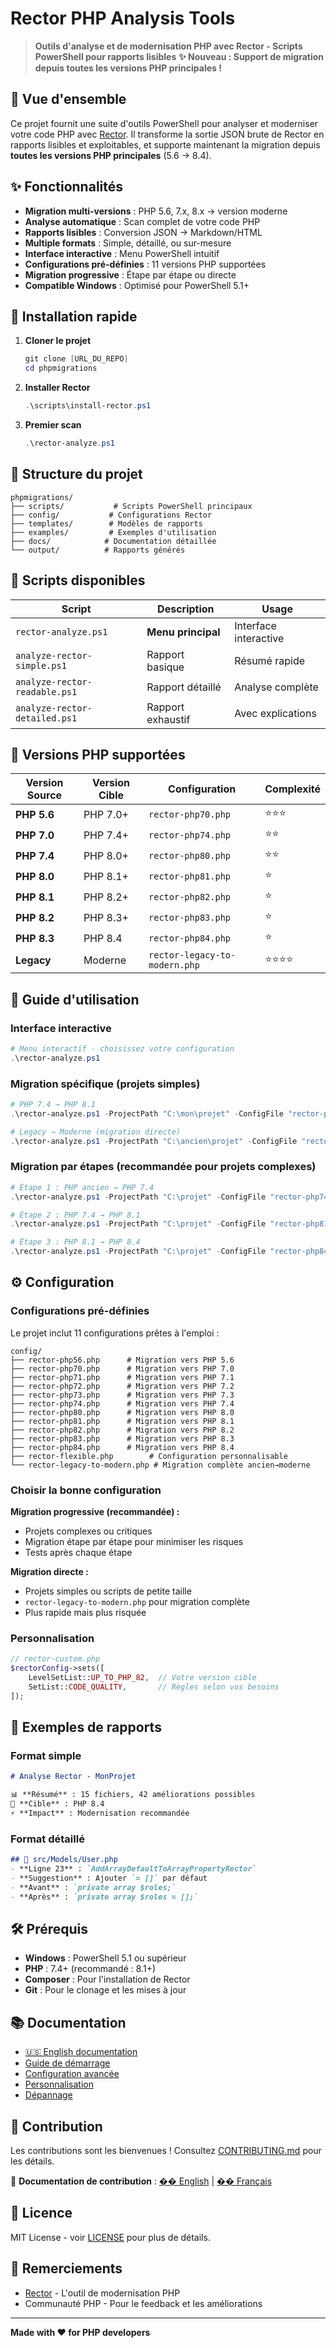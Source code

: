 # Rector PHP Analysis Tools

> **Outils d'analyse et de modernisation PHP avec Rector - Scripts PowerShell pour rapports lisibles**
> **✨ Nouveau : Support de migration depuis toutes les versions PHP principales !**

## 🎯 Vue d'ensemble

Ce projet fournit une suite d'outils PowerShell pour analyser et moderniser votre code PHP avec [Rector](https://github.com/rectorphp/rector). Il transforme la sortie JSON brute de Rector en rapports lisibles et exploitables, et supporte maintenant la migration depuis **toutes les versions PHP principales** (5.6 → 8.4).

## ✨ Fonctionnalités

- **Migration multi-versions** : PHP 5.6, 7.x, 8.x → version moderne
- **Analyse automatique** : Scan complet de votre code PHP
- **Rapports lisibles** : Conversion JSON → Markdown/HTML
- **Multiple formats** : Simple, détaillé, ou sur-mesure
- **Interface interactive** : Menu PowerShell intuitif
- **Configurations pré-définies** : 11 versions PHP supportées
- **Migration progressive** : Étape par étape ou directe
- **Compatible Windows** : Optimisé pour PowerShell 5.1+

## 🚀 Installation rapide

1. **Cloner le projet**
   ```powershell
   git clone [URL_DU_REPO]
   cd phpmigrations
   ```

2. **Installer Rector**
   ```powershell
   .\scripts\install-rector.ps1
   ```

3. **Premier scan**
   ```powershell
   .\rector-analyze.ps1
   ```

## 📁 Structure du projet

```
phpmigrations/
├── scripts/           # Scripts PowerShell principaux
├── config/           # Configurations Rector
├── templates/        # Modèles de rapports
├── examples/         # Exemples d'utilisation
├── docs/            # Documentation détaillée
└── output/          # Rapports générés
```

## 🔧 Scripts disponibles

| Script | Description | Usage |
|--------|-------------|-------|
| `rector-analyze.ps1` | **Menu principal** | Interface interactive |
| `analyze-rector-simple.ps1` | Rapport basique | Résumé rapide |
| `analyze-rector-readable.ps1` | Rapport détaillé | Analyse complète |
| `analyze-rector-detailed.ps1` | Rapport exhaustif | Avec explications |

## 🎯 Versions PHP supportées

| Version Source | Version Cible | Configuration | Complexité |
|----------------|---------------|---------------|------------|
| **PHP 5.6** | PHP 7.0+ | `rector-php70.php` | ⭐⭐⭐ |
| **PHP 7.0** | PHP 7.4+ | `rector-php74.php` | ⭐⭐ |
| **PHP 7.4** | PHP 8.0+ | `rector-php80.php` | ⭐⭐ |
| **PHP 8.0** | PHP 8.1+ | `rector-php81.php` | ⭐ |
| **PHP 8.1** | PHP 8.2+ | `rector-php82.php` | ⭐ |
| **PHP 8.2** | PHP 8.3+ | `rector-php83.php` | ⭐ |
| **PHP 8.3** | PHP 8.4 | `rector-php84.php` | ⭐ |
| **Legacy** | Moderne | `rector-legacy-to-modern.php` | ⭐⭐⭐⭐ |

## 📖 Guide d'utilisation

### Interface interactive
```powershell
# Menu interactif - choisissez votre configuration
.\rector-analyze.ps1
```

### Migration spécifique (projets simples)
```powershell
# PHP 7.4 → PHP 8.1
.\rector-analyze.ps1 -ProjectPath "C:\mon\projet" -ConfigFile "rector-php81.php"

# Legacy → Moderne (migration directe)
.\rector-analyze.ps1 -ProjectPath "C:\ancien\projet" -ConfigFile "rector-legacy-to-modern.php"
```

### Migration par étapes (recommandée pour projets complexes)
```powershell
# Étape 1 : PHP ancien → PHP 7.4
.\rector-analyze.ps1 -ProjectPath "C:\projet" -ConfigFile "rector-php74.php"

# Étape 2 : PHP 7.4 → PHP 8.1  
.\rector-analyze.ps1 -ProjectPath "C:\projet" -ConfigFile "rector-php81.php"

# Étape 3 : PHP 8.1 → PHP 8.4
.\rector-analyze.ps1 -ProjectPath "C:\projet" -ConfigFile "rector-php84.php"
```

## ⚙️ Configuration

### Configurations pré-définies
Le projet inclut 11 configurations prêtes à l'emploi :

```
config/
├── rector-php56.php      # Migration vers PHP 5.6
├── rector-php70.php      # Migration vers PHP 7.0  
├── rector-php71.php      # Migration vers PHP 7.1
├── rector-php72.php      # Migration vers PHP 7.2
├── rector-php73.php      # Migration vers PHP 7.3
├── rector-php74.php      # Migration vers PHP 7.4
├── rector-php80.php      # Migration vers PHP 8.0
├── rector-php81.php      # Migration vers PHP 8.1
├── rector-php82.php      # Migration vers PHP 8.2
├── rector-php83.php      # Migration vers PHP 8.3
├── rector-php84.php      # Migration vers PHP 8.4
├── rector-flexible.php        # Configuration personnalisable
└── rector-legacy-to-modern.php # Migration complète ancien→moderne
```

### Choisir la bonne configuration

**Migration progressive (recommandée) :**
- Projets complexes ou critiques
- Migration étape par étape pour minimiser les risques
- Tests après chaque étape

**Migration directe :**
- Projets simples ou scripts de petite taille
- `rector-legacy-to-modern.php` pour migration complète
- Plus rapide mais plus risquée

### Personnalisation
```php
// rector-custom.php
$rectorConfig->sets([
    LevelSetList::UP_TO_PHP_82,  // Votre version cible
    SetList::CODE_QUALITY,       // Règles selon vos besoins
]);
```

## 🎨 Exemples de rapports

### Format simple
```markdown
# Analyse Rector - MonProjet

📊 **Résumé** : 15 fichiers, 42 améliorations possibles
🎯 **Cible** : PHP 8.4
⚡ **Impact** : Modernisation recommandée
```

### Format détaillé
```markdown
## 📂 src/Models/User.php
- **Ligne 23** : `AddArrayDefaultToArrayPropertyRector`
- **Suggestion** : Ajouter `= []` par défaut
- **Avant** : `private array $roles;`
- **Après** : `private array $roles = [];`
```

## 🛠️ Prérequis

- **Windows** : PowerShell 5.1 ou supérieur
- **PHP** : 7.4+ (recommandé : 8.1+)
- **Composer** : Pour l'installation de Rector
- **Git** : Pour le clonage et les mises à jour

## 📚 Documentation

- [🇺🇸 English documentation](README.md)
- [Guide de démarrage](docs/getting-started.md)
- [Configuration avancée](docs/advanced-config.md)
- [Personnalisation](docs/customization.md)
- [Dépannage](docs/troubleshooting.md)

## 🤝 Contribution

Les contributions sont les bienvenues ! Consultez [CONTRIBUTING.md](CONTRIBUTING.md) pour les détails.

📖 **Documentation de contribution** : [�� English](CONTRIBUTING-EN.md) | [�� Français](CONTRIBUTING.md)

## 📄 Licence

MIT License - voir [LICENSE](LICENSE) pour plus de détails.

## 🙏 Remerciements

- [Rector](https://github.com/rectorphp/rector) - L'outil de modernisation PHP
- Communauté PHP - Pour le feedback et les améliorations

---

**Made with ❤️ for PHP developers**
